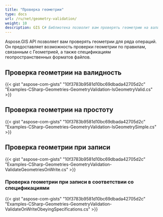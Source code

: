 ```yaml
---
title: "Проверка геометрии"
type: docs
url: /ru/net/geometry-validation/
weight: 10
description: GIS C# Библиотека позволит вам проверять геометрию на валидность, для простых и проверенных геометрий при записи в соответствии со спецификациями.
---
```


Aspose.GIS API позволяет вам проверять геометрии для ряда операций. Он предоставляет возможность проверки геометрии по правилам, связанным с Геометрией, а также спецификациям геопространственных форматов файлов.
## **Проверка геометрии на валидность**
{{< gist "aspose-com-gists" "10f3783b9581d10bc69dbada42705d2c" "Examples-CSharp-Geometries-GeometryValidation-IsGeometryValid.cs" >}}
## **Проверка геометрии на простоту**
{{< gist "aspose-com-gists" "10f3783b9581d10bc69dbada42705d2c" "Examples-CSharp-Geometries-GeometryValidation-IsGeometrySimple.cs" >}}
## **Проверка геометрии при записи**
{{< gist "aspose-com-gists" "10f3783b9581d10bc69dbada42705d2c" "Examples-CSharp-Geometries-GeometryValidation-ValidateGeometriesOnWrite.cs" >}}
### **Проверка геометрии при записи в соответствии со спецификациями**
{{< gist "aspose-com-gists" "10f3783b9581d10bc69dbada42705d2c" "Examples-CSharp-Geometries-GeometryValidation-ValidateOnWriteObeyingSpecifications.cs" >}}
